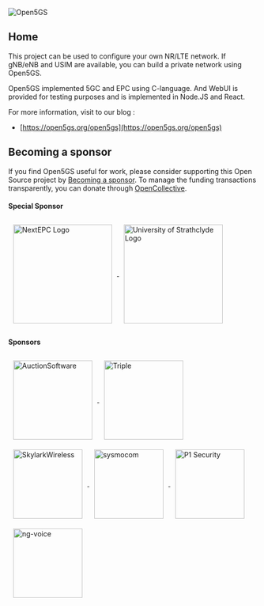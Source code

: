 ![Open5GS](https://open5gs.org/assets/img/open5gs_logo.png)


## Home

This project can be used to configure your own NR/LTE network. If gNB/eNB and USIM are available, you can build a private network using Open5GS.

Open5GS implemented 5GC and EPC using C-language. And WebUI is provided for testing purposes and is implemented in Node.JS and React.

For more information, visit to our blog :
- [https://open5gs.org/open5gs](https://open5gs.org/open5gs)

## Becoming a sponsor

If you find Open5GS useful for work, please consider supporting this Open Source project by [Becoming a sponsor](https://github.com/sponsors/acetcom). To manage the funding transactions transparently, you can donate through [OpenCollective](https://opencollective.com/open5gs).

#### Special Sponsor

<a href="https://nextepc.com/" target="_blank">
  <img src="https://open5gs.org/assets/img/nextepc_logo.jpg" style="width: 200px; vertical-align: middle; padding: 10px;" alt="NextEPC Logo">
</a>
<a href="https://sdr.eee.strath.ac.uk/" target="_blank">
  <img src="https://open5gs.org/assets/img/strath.png" style="width: 200px; vertical-align: middle; padding: 10px;" alt="University of Strathclyde Logo">
</a>

#### Sponsors
<a href="https://www.auctionsoftware.com/" target="_blank">
  <img src="https://open5gs.org/assets/img/asLogonew.png" style="width: 160px; vertical-align: middle; padding: 10px;" alt="AuctionSoftware">
</a>
<a href="https://www.wearetriple.com/" target="_blank">
  <img src="https://open5gs.org/assets/img/triple_logo.png" style="width: 160px; vertical-align: middle; padding: 10px;" alt="Triple">
</a>
<a href="https://skylarkwireless.com/" target="_blank">
  <img src="https://open5gs.org/assets/img/SkylarkWireless-420x78-Web2-R.png" style="width: 140px; vertical-align: middle; padding: 10px;" alt="SkylarkWireless">
</a>
<a href="https://sysmocom.de/" target="_blank">
  <img src="https://open5gs.org/assets/img/sysmocom-logo-only.png" style="width: 140px; vertical-align: middle; padding: 10px;" alt="sysmocom">
</a>
<a href="https://www.p1sec.com/" target="_blank">
  <img src="https://open5gs.org/assets/img/2021-logo-P1.svg" style="width: 140px; vertical-align: middle; padding: 10px;" alt="P1 Security">
</a>
<a href="https://www.ng-voice.com/" target="_blank">
  <img src="https://open5gs.org/assets/img/ng-voice-logo_color.png" style="width: 140px; vertical-align: middle; padding: 10px;" alt="ng-voice">
</a>
